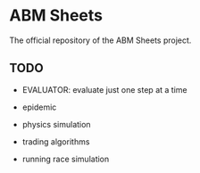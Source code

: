 # ABM Sheets

The official repository of the ABM Sheets project.

## TODO

- EVALUATOR: evaluate just one step at a time

- epidemic
- physics simulation
- trading algorithms
- running race simulation
